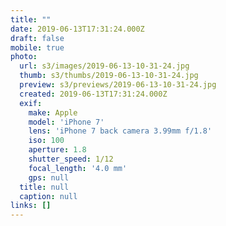 ```yaml
---
title: ""
date: 2019-06-13T17:31:24.000Z
draft: false
mobile: true
photo:
  url: s3/images/2019-06-13-10-31-24.jpg
  thumb: s3/thumbs/2019-06-13-10-31-24.jpg
  preview: s3/previews/2019-06-13-10-31-24.jpg
  created: 2019-06-13T17:31:24.000Z
  exif:
    make: Apple
    model: 'iPhone 7'
    lens: 'iPhone 7 back camera 3.99mm f/1.8'
    iso: 100
    aperture: 1.8
    shutter_speed: 1/12
    focal_length: '4.0 mm'
    gps: null
  title: null
  caption: null
links: []
---
```


